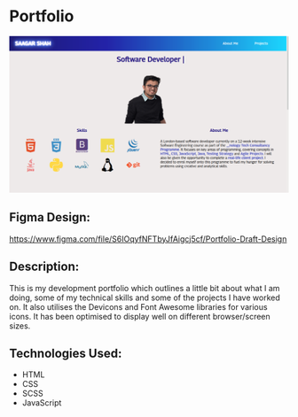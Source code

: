 # Portfolio

<img src="./assets/images/Portfolio_Screenshot.png" />

## Figma Design:
https://www.figma.com/file/S6IOqyfNFTbyJfAigcj5cf/Portfolio-Draft-Design

## Description:
This is my development portfolio which outlines a little bit about what I am doing, some of my technical skills and some of the projects I have worked on. It also utilises the Devicons and Font Awesome libraries for various icons. It has been optimised to display well on different browser/screen sizes.

## Technologies Used:
* HTML
* CSS
* SCSS
* JavaScript
